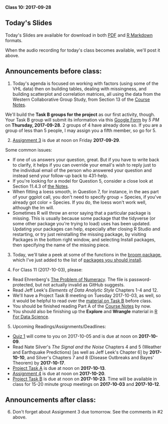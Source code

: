 **Class 10: 2017-09-28**

## Today's Slides

Today's Slides are available for download in both [PDF](https://github.com/THOMASELOVE/431slides/blob/master/class_10/431_2017_class-10-slides.pdf) and [R Markdown](https://github.com/THOMASELOVE/431slides/blob/master/class_10/431_2017_class-10-slides.Rmd) formats. 

When the audio recording for today's class becomes available, we'll post it above.

## Announcements before class:

1. Today's agenda is focused on working with factors (using some of the VHL data) then on building tables, dealing with missingness, and building scatterplot and correlation matrices, all using the data from the Western Collaborative Group Study, from Section 13 of the [Course Notes](https://thomaselove.github.io/431notes/index.html). 

We'll build the **Task B groups for the project** as our first activity, though. Your Task B group will submit its information via this [Google Form](https://goo.gl/forms/WaQOdCEAW0wxdjJh2) by *5 PM* on **Thursday, 2017-09-28**. 2 groups of 4 have already done so. If you are a group of less than 5 people, I may assign you a fifth member, so go for 5.

2. [Assignment 3](https://github.com/THOMASELOVE/431homework/blob/master/431-2017_assignment-3.md) is due at noon on Friday **2017-09-29**. 

Some common issues:
- If one of us answers your question, great. But if you have to write back to clarify, it helps if you can override your email's wish to reply just to the individual email of the person who answered your question and instead send your follow-up back to 431-help.
- If you're looking for a model for Question 5, consider a close look at Section 11.4.3 of [the Notes](https://thomaselove.github.io/431notes/index.html).
- When fitting a loess smooth, in Question 7, for instance, in the aes part of your ggplot call, you don't need to specify group = Species, if you've already got color = Species. If you do, the loess won't work well, although the lm will.
- Sometimes R will throw an error saying that a particular package is missing. This is usually because some package that the tidyverse (or some other package you're trying to load) uses has been updated. Updating your packages can help, especially after closing R Studio and restarting, or try just reinstalling the missing package, by visiting Packages in the bottom right window, and selecting Install packages, then specifying the name of the missing piece.

3. Today, we'll take a peek at some of the functions in the [broom package](https://cran.r-project.org/web/packages/broom/vignettes/broom.html), which I've just added to the list of [packages you should install](https://github.com/THOMASELOVE/431/blob/master/software-installation-431.md).

4. For Class 11 (2017-10-03), please:

- Read Ehrenberg's [The Problem of Numeracy](https://github.com/THOMASELOVE/431slides/blob/master/class_10/Ehrenberg_1981_pw_The_Problem_of_Numeracy.pdf). The file is password-protected, but not actually invalid as GitHub suggests.
- Read Jeff Leek's *Elements of Data Analytic Style* Chapters 1-4 and 12.
- We'll have a Project Task B meeting on Tuesday 2017-10-03, as well, so it would be helpful to read over the [material on Task B](https://github.com/THOMASELOVE/431project/tree/master/TaskB) before class.
- You should be finished reading Part A of the [Course Notes](https://thomaselove.github.io/431notes/) by now.
- You should also be finishing up the **Explore** and **Wrangle** material in [R For Data Science](http://r4ds.had.co.nz/).

5. Upcoming Readings/Assignments/Deadlines:

- [Quiz 1](https://thomaselove.github.io/431syllabus/quizzes.html) will come to you on 2017-10-05 and is due at noon on **2017-10-09**.
- Read Nate Silver's *The Signal and the Noise* Chapters 4 and 5 (Weather and Earthquake Predictions) [as well as Jeff Leek's Chapter 6] by **2017-10-10**, and Silver's Chapters 7 and 8 (Disease Outbreaks and Bayes' Theorem) by **2017-10-17**.
- [Project Task A](https://github.com/THOMASELOVE/431project/tree/master/TaskA) is due at noon on **2017-10-13**.
- [Assignment 4](https://github.com/THOMASELOVE/431homework/blob/master/431-2017_assignment-4.md) is due at noon on **2017-10-20**.
- [Project Task B](https://github.com/THOMASELOVE/431project/tree/master/TaskB) is due at noon on **2017-10-23**. Time will be available in class for 15-20 minute group meetings on **2017-10-03** and **2017-10-12**.

## Announcements after class:

6. Don't forget about Assignment 3 due tomorrow. See the comments in #2 above.

